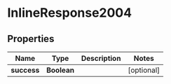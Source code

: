 

# InlineResponse2004

## Properties

Name | Type | Description | Notes
------------ | ------------- | ------------- | -------------
**success** | **Boolean** |  |  [optional]



